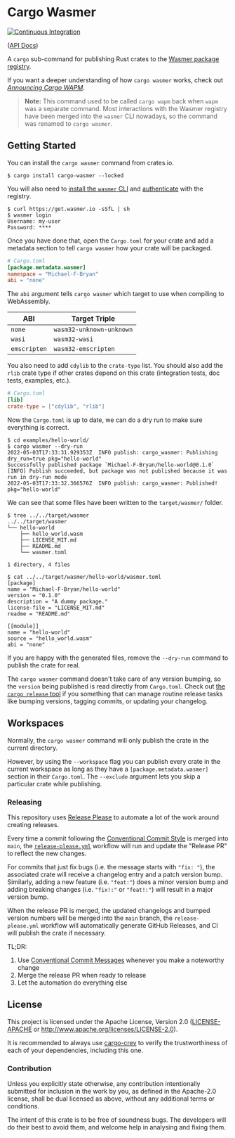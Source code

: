 # Cargo Wasmer

[![Continuous Integration](https://github.com/wasmerio/cargo-wasmer/actions/workflows/ci.yml/badge.svg)](https://github.com/wasmerio/cargo-wasmer/actions/workflows/ci.yml)

([API Docs])

A `cargo` sub-command for publishing Rust crates to the [Wasmer package
registry](https://wasmer.io/).

If you want a deeper understanding of how `cargo wasmer` works, check out
[*Announcing Cargo WAPM*][announcement].

> **Note:** This command used to be called `cargo wapm` back when `wapm` was a
> separate command. Most interactions with the Wasmer registry have been merged
> into the `wasmer` CLI nowadays, so the command was renamed to `cargo wasmer`.

## Getting Started

You can install the `cargo wasmer` command from crates.io.

```console
$ cargo install cargo-wasmer --locked
```

You will also need to [install the `wasmer` CLI][install-wasmer] and
[authenticate][auth] with the registry.

```console
$ curl https://get.wasmer.io -sSfL | sh
$ wasmer login
Username: my-user
Password: ****
```

Once you have done that, open the `Cargo.toml` for your crate and add a metadata
section to tell `cargo wasmer` how your crate will be packaged.

```toml
# Cargo.toml
[package.metadata.wasmer]
namespace = "Michael-F-Bryan"
abi = "none"
```

The `abi` argument tells `cargo wasmer` which target to use when compiling to
WebAssembly.

| ABI          | Target Triple            |
| ------------ | ------------------------ |
| `none`       | `wasm32-unknown-unknown` |
| `wasi`       | `wasm32-wasi`            |
| `emscripten` | `wasm32-emscripten`      |

You also need to add `cdylib` to the `crate-type` list. You should also add the
`rlib` crate type if other crates depend on this crate (integration tests, doc
tests, examples, etc.).

```toml
# Cargo.toml
[lib]
crate-type = ["cdylib", "rlib"]
```

Now the `Cargo.toml` is up to date, we can do a dry run to make sure everything
is correct.

```console
$ cd examples/hello-world/
$ cargo wasmer --dry-run
2022-05-03T17:33:31.929353Z  INFO publish: cargo_wasmer: Publishing dry_run=true pkg="hello-world"
Successfully published package `Michael-F-Bryan/hello-world@0.1.0`
[INFO] Publish succeeded, but package was not published because it was run in dry-run mode
2022-05-03T17:33:32.366576Z  INFO publish: cargo_wasmer: Published! pkg="hello-world"
```

We can see that some files have been written to the `target/wasmer/` folder.

```console
$ tree ../../target/wasmer
../../target/wasmer
└── hello-world
    ├── hello_world.wasm
    ├── LICENSE_MIT.md
    ├── README.md
    └── wasmer.toml

1 directory, 4 files

$ cat ../../target/wasmer/hello-world/wasmer.toml
[package]
name = "Michael-F-Bryan/hello-world"
version = "0.1.0"
description = "A dummy package."
license-file = "LICENSE_MIT.md"
readme = "README.md"

[[module]]
name = "hello-world"
source = "hello_world.wasm"
abi = "none"
```

If you are happy with the generated files, remove the `--dry-run` command to
publish the crate for real.

The `cargo wasmer` command doesn't take care of any version bumping, so the
`version` being published is read directly from `Cargo.toml`. Check out [the
`cargo release` tool](https://crates.io/crates/cargo-release) if you something
that can manage routine release tasks like bumping versions, tagging commits, or
updating your changelog.

## Workspaces

Normally, the `cargo wasmer` command will only publish the crate in the current
directory.

However, by using the `--workspace` flag you can publish every crate in the
current workspace as long as they have a `[package.metadata.wasmer]` section in
their `Cargo.toml`. The `--exclude` argument lets you skip a particular crate
while publishing.

### Releasing

This repository uses [Release Please][release-please] to automate a lot of the
work around creating releases.

Every time a commit following the [Conventional Commit Style][conv] is merged
into `main`, the [`release-please.yml`](.github/workflows/release-please.yml)
workflow will run and update the "Release PR" to reflect the new changes.

For commits that just fix bugs (i.e. the message starts with `"fix: "`), the
associated crate will receive a changelog entry and a patch version bump.
Similarly, adding a new feature (i.e. `"feat:"`) does a minor version bump and
adding breaking changes (i.e. `"fix!:"` or `"feat!:"`) will result in a major
version bump.

When the release PR is merged, the updated changelogs and bumped version numbers
will be merged into the `main` branch, the `release-please.yml` workflow will
automatically generate GitHub Releases, and CI will publish the crate if
necessary.

TL;DR:

1. Use [Conventional Commit Messages][conv] whenever you make a noteworthy change
2. Merge the release PR when ready to release
3. Let the automation do everything else

## License

This project is licensed under the Apache License, Version 2.0
([LICENSE-APACHE](LICENSE.md) or http://www.apache.org/licenses/LICENSE-2.0).

It is recommended to always use [cargo-crev][crev] to verify the
trustworthiness of each of your dependencies, including this one.

### Contribution

Unless you explicitly state otherwise, any contribution intentionally
submitted for inclusion in the work by you, as defined in the Apache-2.0
license, shall be dual licensed as above, without any additional terms or
conditions.

The intent of this crate is to be free of soundness bugs. The developers will
do their best to avoid them, and welcome help in analysing and fixing them.

[announcement]: https://adventures.michaelfbryan.com/posts/announcing-cargo-wapm/
[API Docs]: https://wasmerio.github.io/cargo-wasmer
[auth]: https://docs.wasmer.io/registry/get-started#log-in-into-wasmer
[conv]: https://www.conventionalcommits.org/en/v1.0.0/
[crev]: https://github.com/crev-dev/cargo-crev
[install-wasmer]: https://docs.wasmer.io/install
[release-please]: https://github.com/googleapis/release-please

